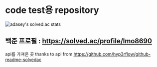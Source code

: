 # code test용 repository

![adasey's solved.ac stats](https://github-readme-solvedac.hyp3rflow.vercel.app/api/?handle=lmo8690)


백준 프로필 : https://solved.ac/profile/lmo8690
- 
api를 가져온 곳
thanks to api from https://github.com/hyp3rflow/github-readme-solvedac